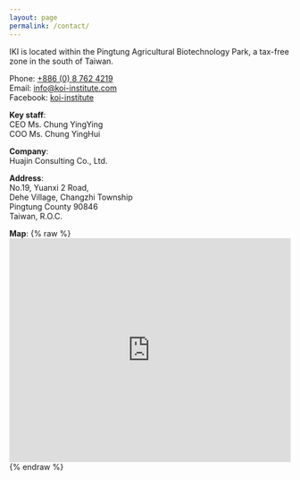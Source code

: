 ```yaml
---
layout: page
permalink: /contact/
---
```


IKI is located within the Pingtung Agricultural Biotechnology Park, a tax-free zone in the south of Taiwan.

Phone: [+886 (0) 8 762 4219](tel:+88687624219)  
Email:  [info@koi-institute.com](mailto:info@koi-institute.com)  
Facebook: [koi-institute](https://www.facebook.com/pages/%E8%8F%AF%E9%8C%A6%E9%A1%A7%E5%95%8F%E8%82%A1%E4%BB%BD%E6%9C%89%E9%99%90%E5%85%AC%E5%8F%B8-IKI-Taiwan/1468046100132639)  

**Key staff**:  
CEO Ms. Chung YingYing  
COO Ms. Chung YingHui  

**Company**:  
Huajin Consulting Co., Ltd.

**Address**:  
No.19, Yuanxi 2 Road,  
Dehe Village, Changzhi Township  
Pingtung County 90846  
Taiwan, R.O.C.  
  

**Map**: 
{% raw %}<iframe src="https://www.google.com/maps/embed?pb=!1m18!1m12!1m3!1d920.0976790990286!2d120.53269939196338!3d22.71371458922082!2m3!1f0!2f0!3f0!3m2!1i1024!2i768!4f13.1!3m3!1m2!1s0x0%3A0xa8fdd19ecaa4dba0!2z6I-v6Yym6aGn5ZWP6IKh5Lu95pyJ6ZmQ5YWs5Y-4!5e0!3m2!1sen!2stw!4v1494744111881" width="100%" height="400" frameborder="0" style="border:0" allowfullscreen="allowfullscreen"></iframe>{% endraw %}

